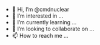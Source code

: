 - 👋 Hi, I’m @cmdnuclear
- 👀 I’m interested in ...
- 🌱 I’m currently learning ...
- 💞️ I’m looking to collaborate on ...
- 📫 How to reach me ...

<!---
cmdnuclear/cmdnuclear is a ✨ special ✨ repository because its `README.md` (this file) appears on your GitHub profile.
You can click the Preview link to take a look at your changes.
--->

